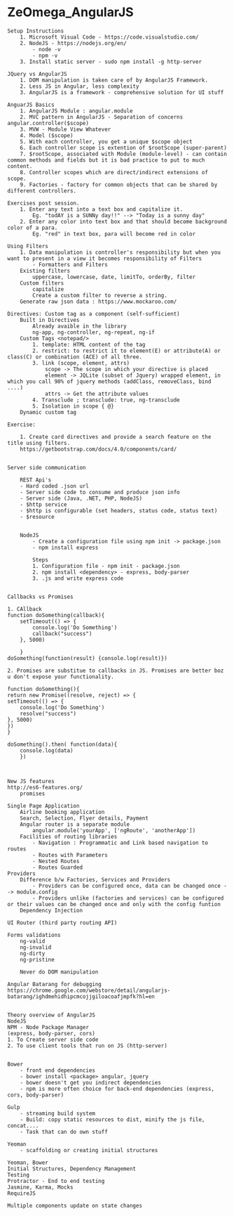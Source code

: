 # ZeOmega_AngularJS


    Setup Instructions
        1. Microsoft Visual Code - https://code.visualstudio.com/
        2. NodeJS - https://nodejs.org/en/
            - node -v
            - npm -v
        3. Install static server - sudo npm install -g http-server

    JQuery vs AngularJS
        1. DOM manipulation is taken care of by AngularJS Framework.
        2. Less JS in Angular, less complexity
        3. AngularJS is a framework - comprehensive solution for UI stuff

    AnguarJS Basics
        1. AngularJS Module : angular.module
        2. MVC pattern in AngularJS - Separation of concerns  angular.controller($scope)
        3. MVW - Module View Whatever
        4. Model ($scope)
        5. With each controller, you get a unique $scope object
        6. Each controller scope is extention of $rootScope (super-parent)
        7. $rootScope, associated with Module (module-level) - can contain common methods and fields but it is bad practice to put to much content.
        8. Controller scopes which are direct/indirect extensions of scope.
        9. Factories - factory for common objects that can be shared by different controllers.

    Exercises post session.
        1. Enter any text into a text box and capitalize it. 
            Eg. "todAY is a SUNNy day!!" --> "Today is a sunny day"
        2. Enter any color into text box and that should become background color of a para.
            Eg. "red" in text box, para will become red in color

    Using Filters 
        1. Data manipulation is controller's responsibility but when you want to present in a view it becomes responsibility of Filters
            - Formatters and Filters
        Existing filters
            uppercase, lowercase, date, limitTo, orderBy, filter
        Custom filters
            capitalize
            Create a custom filter to reverse a string.
        Generate raw json data : https://www.mockaroo.com/

    Directives: Custom tag as a component (self-sufficient)
        Built in Directives 
            Already avaible in the library
            ng-app, ng-controller, ng-repeat, ng-if
        Custom Tags <notepad/>
            1. template: HTML content of the tag
            2. restrict: to restrict it to element(E) or attribute(A) or class(C) or combination (ACE) of all three.
            3. link (scope, element, attrs)
                scope -> The scope in which your directive is placed
                element -> JQLite (subset of Jquery) wrapped element, in which you call 90% of jquery methods (addClass, removeClass, bind ....)
                attrs -> Get the attribute values
            4. Transclude ; transclude: true, ng-transclude
            5. Isolation in scope { @}
        Dynamic custom tag
    
    Exercise:
     
        1. Create card directives and provide a search feature on the title using filters.
        https://getbootstrap.com/docs/4.0/components/card/


    Server side communication

        REST Api's
        - Hard coded .json url
        - Server side code to consume and produce json info 
        - Server side (Java, .NET, PHP, NodeJS)
        - $http service
        - $http is configurable (set headers, status code, status text)
        - $resource


        NodeJS
            - Create a configuration file using npm init -> package.json
            - npm install express

            Steps
            1. Configuration file - npm init - package.json
            2. npm install <dependency> - express, body-parser
            3. .js and write express code


    Callbacks vs Promises

    1. CAllback 
    function doSomething(callback){
        setTimeout(() => {
            console.log('Do Something')
            callback("success")
        }, 5000)
            
        }
    doSomething(function(result) {console.log(result)})

    2. Promises are substitue to callbacks in JS. Promises are better boz u don't expose your functionality.

    function doSomething(){
    return new Promise((resolve, reject) => {
    setTimeout(() => {
        console.log('Do Something')
        resolve("success")
    }, 5000)
    })	
    }

    doSomething().then( function(data){
	    console.log(data)
        })



    New JS features
    http://es6-features.org/   
        promises 

    Single Page Application
        Airline booking application
        Search, Selection, Flyer details, Payment
        Angular router is a separate module
            angular.module('yourApp', ['ngRoute', 'anotherApp'])
        Facilities of routing libraries
            - Navigation : Programmatic and Link based navigation to routes
            - Routes with Parameters
            - Nested Routes
            - Routes Guarded
    Providers
        Difference b/w Factories, Services and Providers
            - Providers can be configured once, data can be changed once --> module.config
            - Providers unlike (factories and services) can be configured or their values can be changed once and only with the config funtion
        Dependency Injection

    UI Router (third party routing API)

    Forms validations  
        ng-valid
        ng-invalid
        ng-dirty
        ng-pristine

        Never do DOM manipulation

    Angular Batarang for debugging
    https://chrome.google.com/webstore/detail/angularjs-batarang/ighdmehidhipcmcojjgiloacoafjmpfk?hl=en


    Theory overview of AngularJS
    NodeJS 
    NPM - Node Package Manager
    (express, body-parser, cors)
    1. To Create server side code 
    2. To use client tools that run on JS (http-server)


    Bower
        - front end dependencies
        - bower install <package> angular, jquery
        - bower doesn't get you indirect dependencies
        - npm is more often choice for back-end dependencies (express, cors, body-parser)

    Gulp
        - streaming build system
        - Build: copy static resources to dist, minify the js file, concat....
        - Task that can do own stuff

    Yeoman
        - scaffolding or creating initial structures

    Yeoman, Bower
    Initial Structures, Dependency Management
    Testing
    Protractor - End to end testing
    Jasmine, Karma, Mocks
    RequireJS

    Multiple components update on state changes

